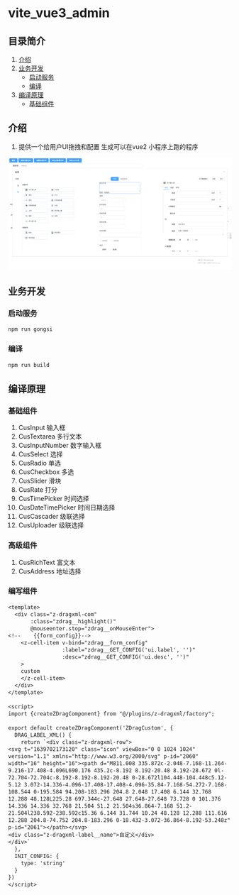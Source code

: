 # vite_vue3_admin

## 目录简介

1. [介绍](#介绍)
2. [业务开发](#业务开发)
    - [启动服务](#启动服务)
    - [编译](#编译)
3. [编译原理](#编译原理) 
    - [基础组件](#基础组件)
   
## <a name="介绍">介绍</a>
1. 提供一个给用户UI拖拽和配置 生成可以在vue2 小程序上跑的程序


![](docs/DC9F6C9A-BB7B-49cd-9A3D-F5FCCB1E06D9.png)

## <a name="业务开发">业务开发</a>
### <a name="启动服务">启动服务</a>

```bash
npm run gongsi
```

### <a name="编译">编译</a>
```bash
npm run build
```

## <a name="编译原理">编译原理</a>
### <a name="基础组件">基础组件</a>

1. CusInput 输入框
2. CusTextarea 多行文本
3. CusInputNumber 数字输入框
4. CusSelect 选择
5. CusRadio 单选
6. CusCheckbox 多选
7. CusSlider 滑块
8. CusRate 打分
9. CusTimePicker 时间选择
10. CusDateTimePicker 时间日期选择
11. CusCascader 级联选择
12. CusUploader 级联选择

### <a name="高级组件">高级组件</a>
1. CusRichText 富文本
2. CusAddress 地址选择

### <a name="编写组件">编写组件</a>

```vue
<template>
  <div class="z-dragxml-com"
       :class="zdrag__highlight()"
       @mouseenter.stop="zdrag__onMouseEnter">
<!--    {{form_config}}-->
    <z-cell-item v-bind="zdrag__form_config"
                 :label="zdrag__GET_CONFIG('ui.label', '')"
                 :desc="zdrag__GET_CONFIG('ui.desc', '')"
    >
    custom
    </z-cell-item>
  </div>
</template>

<script>
import {createZDragComponent} from "@/plugins/z-dragxml/factory";

export default createZDragComponent('ZDragCustom', {
  DRAG_LABEL_XML() {
    return `<div class="z-dragxml-row">
<svg t="1639702173120" class="icon" viewBox="0 0 1024 1024" version="1.1" xmlns="http://www.w3.org/2000/svg" p-id="2060" width="16" height="16"><path d="M811.008 335.872c-2.048-7.168-11.264-9.216-17.408-4.096L690.176 435.2c-8.192 8.192-20.48 8.192-28.672 0l-72.704-72.704c-8.192-8.192-8.192-20.48 0-28.672l104.448-104.448c5.12-5.12 3.072-14.336-4.096-17.408-17.408-4.096-35.84-7.168-54.272-7.168-108.544 0-195.584 94.208-183.296 204.8 2.048 17.408 6.144 32.768 12.288 48.128L225.28 697.344c-27.648 27.648-27.648 73.728 0 101.376 14.336 14.336 32.768 21.504 51.2 21.504s36.864-7.168 51.2-21.504l238.592-238.592c15.36 6.144 31.744 10.24 48.128 12.288 111.616 12.288 204.8-74.752 204.8-183.296 0-18.432-3.072-36.864-8.192-53.248z" p-id="2061"></path></svg>
<div class="z-dragxml-label__name">自定义</div>
</div>`
  },
  INIT_CONFIG: {
    type: 'string'
  }
})
</script>
```
